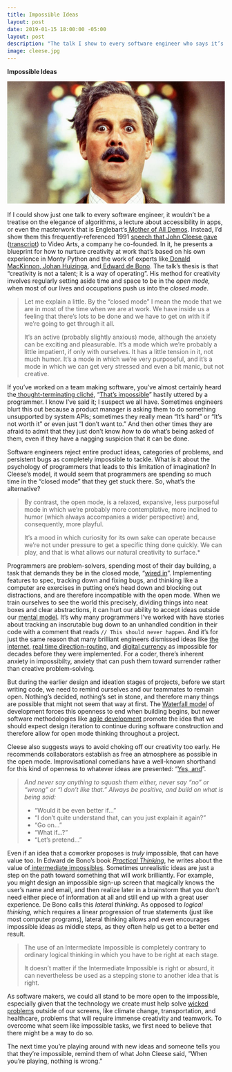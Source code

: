 ```yaml
---
title: Impossible Ideas
layout: post
date: 2019-01-15 18:00:00 -05:00
layout: post
description: "The talk I show to every software engineer who says it’s impossible to build something."
image: cleese.jpg
---
```

**Impossible Ideas**

![John Cleese](/assets/cleese.jpg)

If I could show just one talk to every software engineer, it wouldn’t be a treatise on the elegance of algorithms, a lecture about accessibility in apps, or even the masterwork that is Englebart’s[ Mother of All Demos](https://en.wikipedia.org/wiki/The_Mother_of_All_Demos). Instead, I’d show them this frequently-referenced 1991 [speech that John Cleese gave](https://youtu.be/Pb5oIIPO62g) ([transcript](https://genius.com/John-cleese-lecture-on-creativity-annotated)) to Video Arts, a company he co-founded. In it, he presents a blueprint for how to nurture creativity at work that’s based on his own experience in Monty Python and the work of experts like[ Donald MacKinnon](https://en.wikipedia.org/wiki/Donald_W._MacKinnon),[ Johan Huizinga](https://en.m.wikipedia.org/wiki/Johan_Huizinga), and[ Edward de Bono](https://en.m.wikipedia.org/wiki/Edward_de_Bono). The talk’s thesis is that “creativity is not a talent; it is a way of operating”. His method for creativity involves regularly setting aside time and space to be in the *open mode,* when most of our lives and occupations push us into the *closed mode*.

> Let me explain a little. By the “closed mode” I mean the mode that we are in most of the time when we are at work. We have inside us a feeling that there’s lots to be done and we have to get on with it if we’re going to get through it all.
>
> It’s an active (probably slightly anxious) mode, although the anxiety can be exciting and pleasurable. It’s a mode which we’re probably a little impatient, if only with ourselves. It has a little tension in it, not much humor. It’s a mode in which we’re very purposeful, and it’s a mode in which we can get very stressed and even a bit manic, but not creative.

If you’ve worked on a team making software, you’ve almost certainly heard the[ thought-terminating cliché](https://en.wikipedia.org/wiki/Thought-terminating_clich%C3%A9), “[That’s impossible](https://hackernoon.com/shit-programmers-say-translated-946849c2fbd4)” hastily uttered by a programmer. I know I’ve said it; I suspect we all have. Sometimes engineers blurt this out because a product manager is asking them to do something unsupported by system APIs; sometimes they really mean “It’s hard” or “It’s not worth it” or even just “I don’t want to.” And then other times they are afraid to admit that they just don’t know *how* to do what’s being asked of them, even if they have a nagging suspicion that it can be done.

Software engineers reject entire product ideas, categories of problems, and persistent bugs as completely impossible to tackle. What is it about the psychology of programmers that leads to this limitation of imagination? In Cleese’s model, it would seem that programmers are spending so much time in the “closed mode” that they get stuck there. So, what’s the alternative? 

> By contrast, the open mode, is a relaxed, expansive, less purposeful mode in which we’re probably more contemplative, more inclined to humor (which always accompanies a wider perspective) and, consequently, more playful.
> 
> It’s a mood in which curiosity for its own sake can operate because we’re not under pressure to get a specific thing done quickly. We can play, and that is what allows our natural creativity to surface.*

Programmers are problem-solvers, spending most of their day building, a task that demands they be in the closed mode, “[wired in](https://www.quora.com/What-does-it-mean-to-be-wired-in)”. Implementing features to spec, tracking down and fixing bugs, and thinking like a computer are exercises in putting one’s head down and blocking out distractions, and are therefore incompatible with the open mode. When we train ourselves to see the world this precisely, dividing things into neat boxes and clear abstractions, it can hurt our ability to accept ideas outside our [mental model](https://en.wikipedia.org/wiki/Mental_model). It’s why many programmers I’ve worked with have stories about tracking an inscrutable bug down to an unhandled condition in their code with a comment that reads `// This should never happen`. And it’s for just the same reason that many brilliant engineers dismissed ideas like [the internet](https://www.forbes.com/sites/gregsatell/2015/06/20/how-the-impossible-becomes-possible/#42779223d70f), [real time direction-routing](https://twitter.com/apike/status/1084598066005475330), and [digital currency](https://twitter.com/awwright/status/1084600745649819649) as impossible for decades before they were implemented. For a coder, there’s inherent anxiety in impossibilty, anxiety that can push them toward surrender rather than creative problem-solving.

But during the earlier design and ideation stages of projects, before we start writing code, we need to remind ourselves and our teammates to remain open. Nothing’s decided, nothing’s set in stone, and therefore many things are possible that might not seem that way at first. The [Waterfall model](https://en.wikipedia.org/wiki/Waterfall_model) of development forces this openness to end when building begins, but newer software methodologies like [agile development](https://en.wikipedia.org/wiki/Agile_software_development) promote the idea that we should expect design iteration to continue during software construction and therefore allow for open mode thinking throughout a project.

Cleese also suggests ways to avoid choking off our creativity too early. He recommends collaborators establish as free an atmosphere as possible in the open mode. Improvisational comedians have a well-known shorthand for this kind of openness to whatever ideas are presented: “[Yes, and](https://en.wikipedia.org/wiki/Yes,_and...)”.

> *And never say anything to squash them either, never say “no” or “wrong” or “I don’t like that.” Always be positive, and build on what is being said:*
> 
> * “Would it be even better if…”
> * “I don’t quite understand that, can you just explain it again?”
> * “Go on…”
> * “What if…?”
> * “Let’s pretend…”

Even if an idea that a coworker proposes is *truly* impossible, that can have value too. In Edward de Bono’s book [*Practical Thinking*](https://www.goodreads.com/book/show/1211068.Practical_Thinking), he writes about the value of[ intermediate impossibles](https://books.google.com/books/about/Practical_Thinking.html?id=thgiDgAAQBAJ). Sometimes unrealistic ideas are just a step on the path toward something that will work brilliantly. For example, you might design an impossible sign-up screen that magically knows the user’s name and email, and then realize later in a brainstorm that you don’t need either piece of information at all and still end up with a great user experience. De Bono calls this *lateral thinking*. As opposed to *logical thinking*, which requires a linear progression of true statements (just like most computer programs), lateral thinking allows and even encourages impossible ideas as middle steps, as they often help us get to a better end result. 

> The use of an Intermediate Impossible is completely contrary to ordinary logical thinking in which you have to be right at each stage.
> 
> It doesn’t matter if the Intermediate Impossible is right or absurd, it can nevertheless be used as a stepping stone to another idea that is right.

As software makers, we could all stand to be more open to the impossible, especially given that the technology we create must help solve [wicked](https://en.wikipedia.org/wiki/Wicked_problem)[ problems](https://en.wikipedia.org/wiki/Wicked_problem) outside of our screens, like climate change, transportation, and healthcare, problems that will require immense creativity and teamwork. To overcome what seem like impossible tasks, we first need to believe that there might be a way to do so.

The next time you’re playing around with new ideas and someone tells you that they’re impossible, remind them of what John Cleese said, ”When you’re playing, nothing is wrong.”
